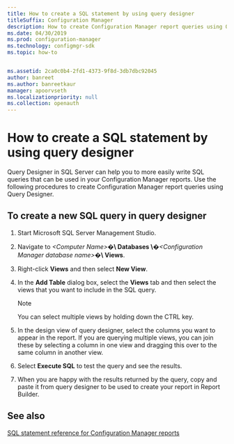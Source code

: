 ```yaml
---
title: How to create a SQL statement by using query designer
titleSuffix: Configuration Manager
description: How to create Configuration Manager report queries using Query Designer.
ms.date: 04/30/2019
ms.prod: configuration-manager
ms.technology: configmgr-sdk
ms.topic: how-to


ms.assetid: 2ca0c0b4-2fd1-4373-9f8d-3db7dbc92045
author: banreet
ms.author: banreetkaur
manager: apoorvseth
ms.localizationpriority: null
ms.collection: openauth
---
```


# How to create a SQL statement by using query designer

Query Designer in SQL Server can help you to more easily write SQL queries that can be used in your Configuration Manager reports. Use the following procedures to create Configuration Manager report queries using Query Designer.

## To create a new SQL query in query designer

1. Start Microsoft SQL Server Management Studio.
1. Navigate to *\<Computer Name\>*�**\\ Databases \\**�*\<Configuration Manager database name\>*�**\\ Views**.
1. Right-click **Views** and then select **New View**.
1. In the **Add Table** dialog box, select the **Views** tab and then select the views that you want to include in the SQL query.

    > [!NOTE]
    > You can select multiple views by holding down the CTRL key.
1. In the design view of query designer, select the columns you want to appear in the report. If you are querying multiple views, you can join these by selecting a column in one view and dragging this over to the same column in another view.
1. Select **Execute SQL** to test the query and see the results.
1. When you are happy with the results returned by the query, copy and paste it from query designer to be used to create your report in Report Builder.

## See also

[SQL statement reference for Configuration Manager reports](sql-statement-reference-configuration-manager-reports.md)
